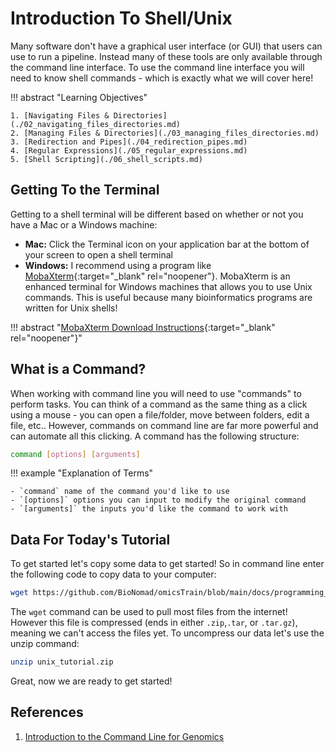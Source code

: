 # Introduction To Shell/Unix

Many software don't have a graphical user interface (or GUI) that users can use to run a pipeline. Instead many of these tools are only available through the command line interface. To use the command line interface you will need to know shell commands - which is exactly what we will cover here!

!!! abstract "Learning Objectives"

    1. [Navigating Files & Directories](./02_navigating_files_directories.md)
    2. [Managing Files & Directories](./03_managing_files_directories.md)
    3. [Redirection and Pipes](./04_redirection_pipes.md)
    4. [Regular Expressions](./05_regular_expressions.md)
    5. [Shell Scripting](./06_shell_scripts.md)
    
    
## Getting To the Terminal

Getting to a shell terminal will be different based on whether or not you have a Mac or a Windows machine:

- **Mac:** Click the Terminal icon on your application bar at the bottom of your screen to open a shell terminal
- **Windows:** I recommend using a program like [MobaXterm](https://mobaxterm.mobatek.net/download.html){:target="_blank" rel="noopener"}. MobaXterm is an enhanced terminal for Windows machines that allows you to use Unix commands. This is useful because many bioinformatics programs are written for Unix shells! 


!!! abstract "[MobaXterm Download Instructions](https://mobaxterm.mobatek.net/download.html){:target="_blank" rel="noopener"}"


## What is a Command?

When working with command line you will need to use "commands" to perform tasks. You can think of a command as the same thing as a click using a mouse - you can open a file/folder, move between folders, edit a file, etc.. However, commands on command line are far more powerful and can automate all this clicking. A command has the following structure:

```bash
command [options] [arguments]
```

!!! example "Explanation of Terms"

    - `command` name of the command you'd like to use
    - `[options]` options you can input to modify the original command
    - `[arguments]` the inputs you'd like the command to work with
    
## Data For Today's Tutorial

To get started let's copy some data to get started! So in command line enter the following code to copy data to your computer:

```bash
wget https://github.com/BioNomad/omicsTrain/blob/main/docs/programming_languages_tools/unix/unix_tutorial.zip
```

The `wget` command can be used to pull most files from the internet! However this file is compressed (ends in either `.zip`,`.tar`, or `.tar.gz`), meaning we can't access the files yet. To uncompress our data let's use the unzip command:

```bash
unzip unix_tutorial.zip
```
Great, now we are ready to get started!

## References

1. [Introduction to the Command Line for Genomics](https://datacarpentry.org/shell-genomics/01-introduction.html)
